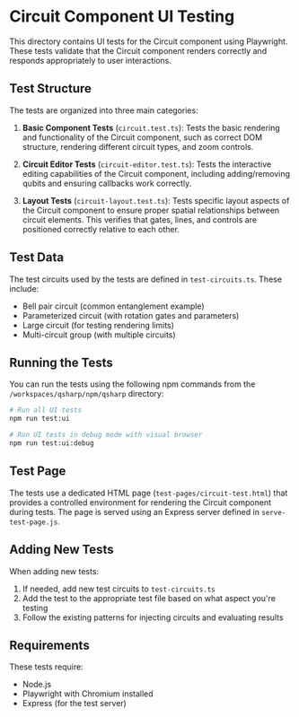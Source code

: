 # Circuit Component UI Testing

This directory contains UI tests for the Circuit component using Playwright. These tests validate that the Circuit component renders correctly and responds appropriately to user interactions.

## Test Structure

The tests are organized into three main categories:

1. **Basic Component Tests** (`circuit.test.ts`): Tests the basic rendering and functionality of the Circuit component, such as correct DOM structure, rendering different circuit types, and zoom controls.

2. **Circuit Editor Tests** (`circuit-editor.test.ts`): Tests the interactive editing capabilities of the Circuit component, including adding/removing qubits and ensuring callbacks work correctly.

3. **Layout Tests** (`circuit-layout.test.ts`): Tests specific layout aspects of the Circuit component to ensure proper spatial relationships between circuit elements. This verifies that gates, lines, and controls are positioned correctly relative to each other.

## Test Data

The test circuits used by the tests are defined in `test-circuits.ts`. These include:

- Bell pair circuit (common entanglement example)
- Parameterized circuit (with rotation gates and parameters)
- Large circuit (for testing rendering limits)
- Multi-circuit group (with multiple circuits)

## Running the Tests

You can run the tests using the following npm commands from the `/workspaces/qsharp/npm/qsharp` directory:

```bash
# Run all UI tests
npm run test:ui

# Run UI tests in debug mode with visual browser
npm run test:ui:debug
```

## Test Page

The tests use a dedicated HTML page (`test-pages/circuit-test.html`) that provides a controlled environment for rendering the Circuit component during tests. The page is served using an Express server defined in `serve-test-page.js`.

## Adding New Tests

When adding new tests:

1. If needed, add new test circuits to `test-circuits.ts`
2. Add the test to the appropriate test file based on what aspect you're testing
3. Follow the existing patterns for injecting circuits and evaluating results

## Requirements

These tests require:

- Node.js
- Playwright with Chromium installed
- Express (for the test server)

